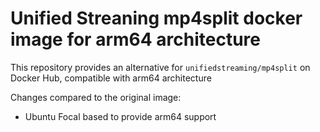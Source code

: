 # Unified Streaning mp4split docker image for arm64 architecture

This repository provides an alternative for `unifiedstreaming/mp4split` on Docker Hub, compatible with arm64 architecture


Changes compared to the original image:

- Ubuntu Focal based to provide arm64 support


